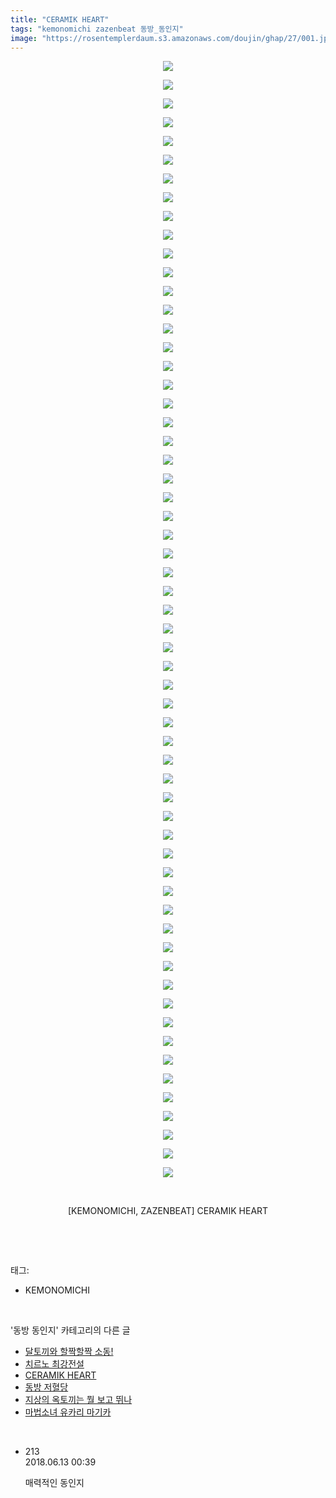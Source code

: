 ```yaml
---
title: "CERAMIK HEART"
tags: "kemonomichi zazenbeat 동방_동인지"
image: "https://rosentemplerdaum.s3.amazonaws.com/doujin/ghap/27/001.jpg"
---
```

<div class="article">
<p style="text-align: center; clear: none; float: none;"><img src="{{ site.imgserver10 }}/ghap/27/001.jpg"/></p>
<p style="text-align: center; clear: none; float: none;"><img src="{{ site.imgserver10 }}/ghap/27/002.jpg"/></p>
<p style="text-align: center; clear: none; float: none;"><img src="{{ site.imgserver10 }}/ghap/27/003.jpg"/></p>
<p style="text-align: center; clear: none; float: none;"><img src="{{ site.imgserver10 }}/ghap/27/004.jpg"/></p>
<p style="text-align: center; clear: none; float: none;"><img src="{{ site.imgserver10 }}/ghap/27/005.jpg"/></p>
<p style="text-align: center; clear: none; float: none;"><img src="{{ site.imgserver10 }}/ghap/27/006.jpg"/></p>
<p style="text-align: center; clear: none; float: none;"><img src="{{ site.imgserver10 }}/ghap/27/007.jpg"/></p>
<p style="text-align: center; clear: none; float: none;"><img src="{{ site.imgserver10 }}/ghap/27/008.jpg"/></p>
<p style="text-align: center; clear: none; float: none;"><img src="{{ site.imgserver10 }}/ghap/27/009.jpg"/></p>
<p style="text-align: center; clear: none; float: none;"><img src="{{ site.imgserver10 }}/ghap/27/010.jpg"/></p>
<p style="text-align: center; clear: none; float: none;"><img src="{{ site.imgserver10 }}/ghap/27/011.jpg"/></p>
<p style="text-align: center; clear: none; float: none;"><img src="{{ site.imgserver10 }}/ghap/27/012.jpg"/></p>
<p style="text-align: center; clear: none; float: none;"><img src="{{ site.imgserver10 }}/ghap/27/013.jpg"/></p>
<p style="text-align: center; clear: none; float: none;"><img src="{{ site.imgserver10 }}/ghap/27/014.jpg"/></p>
<p style="text-align: center; clear: none; float: none;"><img src="{{ site.imgserver10 }}/ghap/27/015.jpg"/></p>
<p style="text-align: center; clear: none; float: none;"><img src="{{ site.imgserver10 }}/ghap/27/016.jpg"/></p>
<p style="text-align: center; clear: none; float: none;"><img src="{{ site.imgserver10 }}/ghap/27/017.jpg"/></p>
<p style="text-align: center; clear: none; float: none;"><img src="{{ site.imgserver10 }}/ghap/27/018.jpg"/></p>
<p style="text-align: center; clear: none; float: none;"><img src="{{ site.imgserver10 }}/ghap/27/019.jpg"/></p>
<p style="text-align: center; clear: none; float: none;"><img src="{{ site.imgserver10 }}/ghap/27/020.jpg"/></p>
<p style="text-align: center; clear: none; float: none;"><img src="{{ site.imgserver10 }}/ghap/27/021.jpg"/></p>
<p style="text-align: center; clear: none; float: none;"><img src="{{ site.imgserver10 }}/ghap/27/022.jpg"/></p>
<p style="text-align: center; clear: none; float: none;"><img src="{{ site.imgserver10 }}/ghap/27/023.jpg"/></p>
<p style="text-align: center; clear: none; float: none;"><img src="{{ site.imgserver10 }}/ghap/27/024.jpg"/></p>
<p style="text-align: center; clear: none; float: none;"><img src="{{ site.imgserver10 }}/ghap/27/025.jpg"/></p>
<p style="text-align: center; clear: none; float: none;"><img src="{{ site.imgserver10 }}/ghap/27/026.jpg"/></p>
<p style="text-align: center; clear: none; float: none;"><img src="{{ site.imgserver10 }}/ghap/27/027.jpg"/></p>
<p style="text-align: center; clear: none; float: none;"><img src="{{ site.imgserver10 }}/ghap/27/028.jpg"/></p>
<p style="text-align: center; clear: none; float: none;"><img src="{{ site.imgserver10 }}/ghap/27/029.jpg"/></p>
<p style="text-align: center; clear: none; float: none;"><img src="{{ site.imgserver10 }}/ghap/27/030.jpg"/></p>
<p style="text-align: center; clear: none; float: none;"><img src="{{ site.imgserver10 }}/ghap/27/031.jpg"/></p>
<p style="text-align: center; clear: none; float: none;"><img src="{{ site.imgserver10 }}/ghap/27/032.jpg"/></p>
<p style="text-align: center; clear: none; float: none;"><img src="{{ site.imgserver10 }}/ghap/27/033.jpg"/></p>
<p style="text-align: center; clear: none; float: none;"><img src="{{ site.imgserver10 }}/ghap/27/034.jpg"/></p>
<p style="text-align: center; clear: none; float: none;"><img src="{{ site.imgserver10 }}/ghap/27/035.jpg"/></p>
<p style="text-align: center; clear: none; float: none;"><img src="{{ site.imgserver10 }}/ghap/27/036.jpg"/></p>
<p style="text-align: center; clear: none; float: none;"><img src="{{ site.imgserver10 }}/ghap/27/037.jpg"/></p>
<p style="text-align: center; clear: none; float: none;"><img src="{{ site.imgserver10 }}/ghap/27/038.jpg"/></p>
<p style="text-align: center; clear: none; float: none;"><img src="{{ site.imgserver10 }}/ghap/27/039.jpg"/></p>
<p style="text-align: center; clear: none; float: none;"><img src="{{ site.imgserver10 }}/ghap/27/040.jpg"/></p>
<p style="text-align: center; clear: none; float: none;"><img src="{{ site.imgserver10 }}/ghap/27/041.jpg"/></p>
<p style="text-align: center; clear: none; float: none;"><img src="{{ site.imgserver10 }}/ghap/27/042.jpg"/></p>
<p style="text-align: center; clear: none; float: none;"><img src="{{ site.imgserver10 }}/ghap/27/043.jpg"/></p>
<p style="text-align: center; clear: none; float: none;"><img src="{{ site.imgserver10 }}/ghap/27/044.jpg"/></p>
<p style="text-align: center; clear: none; float: none;"><img src="{{ site.imgserver10 }}/ghap/27/045.jpg"/></p>
<p style="text-align: center; clear: none; float: none;"><img src="{{ site.imgserver10 }}/ghap/27/046.jpg"/></p>
<p style="text-align: center; clear: none; float: none;"><img src="{{ site.imgserver10 }}/ghap/27/047.jpg"/></p>
<p style="text-align: center; clear: none; float: none;"><img src="{{ site.imgserver10 }}/ghap/27/048.jpg"/></p>
<p style="text-align: center; clear: none; float: none;"><img src="{{ site.imgserver10 }}/ghap/27/049.jpg"/></p>
<p style="text-align: center; clear: none; float: none;"><img src="{{ site.imgserver10 }}/ghap/27/050.jpg"/></p>
<p style="text-align: center; clear: none; float: none;"><img src="{{ site.imgserver10 }}/ghap/27/051.jpg"/></p>
<p style="text-align: center; clear: none; float: none;"><img src="{{ site.imgserver10 }}/ghap/27/052.jpg"/></p>
<p style="text-align: center; clear: none; float: none;"><img src="{{ site.imgserver10 }}/ghap/27/053.jpg"/></p>
<p style="text-align: center; clear: none; float: none;"><img src="{{ site.imgserver10 }}/ghap/27/054.jpg"/></p>
<p style="text-align: center; clear: none; float: none;"><img src="{{ site.imgserver10 }}/ghap/27/055.jpg"/></p>
<p style="text-align: center; clear: none; float: none;"><img src="{{ site.imgserver10 }}/ghap/27/056.jpg"/></p>
<p style="text-align: center; clear: none; float: none;"><img src="{{ site.imgserver10 }}/ghap/27/057.jpg"/></p>
<p style="text-align: center; clear: none; float: none;"><img src="{{ site.imgserver10 }}/ghap/27/058.jpg"/></p>
<p style="text-align: center; clear: none; float: none;"><img src="{{ site.imgserver10 }}/ghap/27/059.jpg"/></p>
<p style="text-align: center; clear: none; float: none;"><img src="{{ site.imgserver10 }}/ghap/27/060.jpg"/></p>
<p style="text-align: center; clear: none; float: none;"><br/></p>
<p style="text-align: center; clear: none; float: none;">[KEMONOMICHI, ZAZENBEAT] CERAMIK HEART</p>
<p><br/></p>
</div><br/>
<div class="tagTrail">
<p>태그: </p>
<ul>
<li>KEMONOMICHI</li>
</ul>
</div><br/>
<div class="another">
<p>'동방 동인지' 카테고리의 다른 글</p>
<ul>
<li><a href="/ghap_29">달토끼와 할짝할짝 소동!</a></li>
<li><a href="/ghap_28">치르노 최강전설</a></li>
<li><a href="/ghap_27">CERAMIK HEART</a></li>
<li><a href="/ghap_26">동방 저혈당</a></li>
<li><a href="/ghap_25">지상의 옥토끼는 뭘 보고 뛰나</a></li>
<li><a href="/ghap_24">마법소녀 유카리 마기카</a></li>
</ul>
</div><br/>
<div class="cb_module cb_fluid">
<div class="cb_wrt cb_profile">
<div class="comment">
<ul>
<li class="cb_thumb_off" id="comment15269881">
<div class="cb_comment_area">
<div class="cb_info_area">
<div class="cb_section">
<span class="cb_nick_name">213</span>
</div>
<div class="cb_section">
<span class="cb_date">2018.06.13 00:39 </span>
</div>
</div>
<div class="cb_dsc_comment">
<p class="cb_dsc">
											매력적인 동인지<br/>
</p>
</div>
</div></li>
</ul>
</div>
</div><!-- commentList close -->
</div><br/>
